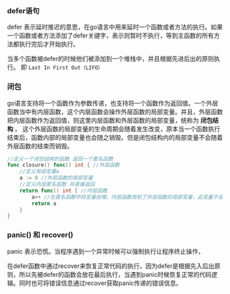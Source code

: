 ### defer语句

defer 表示延时推迟的意思，在go语言中用来延时一个函数或者方法的执行。如果一个函数或者方法添加了defer关键字，表示则暂时不执行，等到主函数的所有方法都执行完后才开始执行。

当多个函数被defer的时候他们被添加到一个堆栈中，并且根据先进后出的原则执行。 即 `Last In First Out（LIFO）`



### 闭包

go语言支持将一个函数作为参数传递，也支持将一个函数作为返回值。一个外层函数当中有内层函数，这个内层函数会操作外层函数的局部变量。并且，外层函数把内层函数作为返回值，则这里内层函数和外层函数的局部变量，统称为 **闭包结构** 。 这个外层函数的局部变量的生命周期会随着发生改变，原本当一个函数执行结束后，函数内部的局部变量也会随之销毁。但是闭包结构内的局部变量不会随着外层函数的结束而销毁。

```go
//定义一个闭包结构的函数 返回一个匿名函数
func closure() func() int { //外层函数
    //定义局部变量a
    a := 0 //外层函数的局部变量
    //定义内层匿名函数 并直接返回
    return func() int { //内层函数
        a++ //在匿名函数中将变量自增。内层函数用到了外层函数的局部变量，此变量不会随着外层函数的结束销毁
        return a
    }
}
```

### panic() 和 recover()

panic 表示恐慌。当程序遇到一个异常时候可以强制执行让程序终止操作，

在defer函数中通过recover来恢复正常代码的执行，因为defer是根据先入后出原则，所以先被defer的函数会放在最后执行，当遇到panic时候恢复正常的代码逻辑。同时也可将错误信息通过recover获取panic传递的错误信息。













